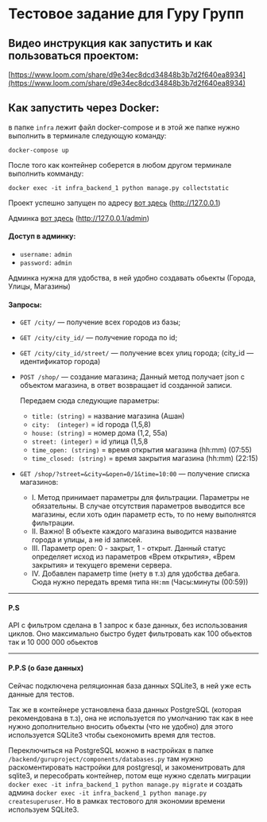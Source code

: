 # Тестовое задание для Гуру Групп
## Видео инструкция как запустить и как пользоваться проектом:
[https://www.loom.com/share/d9e34ec8dcd34848b3b7d2f640ea8934](https://www.loom.com/share/d9e34ec8dcd34848b3b7d2f640ea8934)


## Как запустить через Docker:

в папке ```infra``` лежит файл docker-compose и в этой же папке нужно выполнить в терминале следующую команду:
```
docker-compose up
```

После того как контейнер соберется в любом другом терминале выполнить комманду:

```
docker exec -it infra_backend_1 python manage.py collectstatic
```

Проект успешно запущен по адресу [вот здесь](http://127.0.0.1) (http://127.0.0.1)

Админка [вот здесь](http://127.0.0.1/admin) (http://127.0.0.1/admin)

#### Доступ в админку:

- ``username:`` ``admin``
- ``password:`` ``admin``

Админка нужна для удобства, в ней удобно создавать обьекты (Города, Улицы, Магазины)

#### Запросы:

- ``GET /city/`` — получение всех городов из базы;
- ``GET /city/city_id/`` — получение города по id;
- ``GET /city/city_id/street/`` — получение всех улиц города; (city_id — идентификатор города)
- ``POST /shop/`` — создание магазина; Данный метод получает json c объектом магазина, в
  ответ возвращает id созданной записи.
    
     Передаем сюда следующие параметры:
    - ```title: (string)``` = название магазина (Ашан)
    - ```city:  (integer)``` = id города (1,5,8)
    - ```house: (string)``` = номер дома (1,2, 55a)
    - ```street: (integer)``` = id улица (1,5,8
    - ```time_open: (string)``` = время открытия магазина (hh:mm) (07:55)
    - ```time_closed: (string)``` = время закрытия магазина (hh:mm) (22:15)

- ``GET /shop/?street=&city=&open=0/1&time=10:00`` — получение списка магазинов:

  - I. Метод принимает параметры для фильтрации. Параметры не обязательны. В
    случае отсутствия параметров выводится все магазины, если хоть один параметр
    есть, то по нему выполнятся фильтрации.
  - II. Важно! В объекте каждого магазина выводится название города и улицы, а не id
    записей.
  - III. Параметр open: 0 - закрыт, 1 - открыт. Данный статус определяет исход из
    параметров «Врем открытия», «Врем закрытия» и текущего времени сервера.
  - IV. Добавлен параметр time (нету в т.з) для удобства дебага. Сюда нужно передать время типа ``HH:mm`` (Часы:минуты (00:59))

---
#### P.S
API с фильтром сделана в 1 запрос к базе данных, без использования циклов. Оно максимально быстро будет фильтровать как 100 обьектов так и 10 000 000 обьектов

---

#### P.P.S (о базе данных)

Сейчас подключена реляционная база данных SQLite3, в ней уже есть данные для тестов.

Так же в контейнере установлена база данных PostgreSQL (которая рекомендована в т.з), она не используется по умолчанию так как в нее нужно дополнительно вносить обьекты (что не удобно) для этого используется SQLite3 чтобы сьекономить время для тестов.

Переключиться на PostgreSQL можно в настройках в папке ``/backend/guruproject/components/databases.py`` там нужно раскоментировать настройки для postgresql, и закоменитровать для sqlite3, и пересобрать контейнер, потом еще нужно сделать миграции ```docker exec -it infra_backend_1 python manage.py migrate``` и создать админа ```docker exec -it infra_backend_1 python manage.py createsuperuser```. Но в рамках тестового для экономии времени используем SQLite3.
